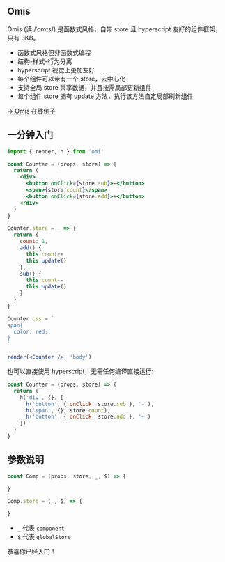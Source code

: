 ## Omis

Omis (读 /ˈomɪs/) 是函数式风格，自带 store 且 hyperscript 友好的组件框架，只有 3KB。

* 函数式风格但非函数式编程 
* 结构-样式-行为分离
* hyperscript 视觉上更加友好
* 每个组件可以带有一个 store，去中心化
* 支持全局 store 共享数据，并且按需局部更新组件
* 每个组件 store 拥有 update 方法，执行该方法自定局部刷新组件

[→ Omis 在线例子](https://codepen.io/collection/XjLaRo/)

## 一分钟入门

```jsx
import { render, h } from 'omi'

const Counter = (props, store) => {
  return (
    <div>
      <button onClick={store.sub}>-</button>
      <span>{store.count}</span>
      <button onClick={store.add}>+</button>
    </div>
  )
}

Counter.store = _ => {
  return {
    count: 1,
    add() {
      this.count++
      this.update()
    },
    sub() {
      this.count--
      this.update()
    }
  }
}

Counter.css = `
span{
  color: red;
}
`

render(<Counter />, 'body')
```

也可以直接使用 hyperscript，无需任何编译直接运行:

```js
const Counter = (props, store) => {
  return (
    h('div', {}, [
      h('button', { onClick: store.sub }, '-'),
      h('span', {}, store.count),
      h('button', { onClick: store.add }, '+')
    ])
  )
}
```

## 参数说明

```jsx
const Comp = (props, store, _, $) => {

}

Comp.store = (_, $) => {

}
```

* `_` 代表 `component`
* `$` 代表 `globalStore`

恭喜你已经入门！
